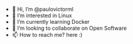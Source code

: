 - 👋 Hi, I’m @paulovictorml
- 👀 I’m interested in Linux
- 🌱 I’m currently learning Docker
- 💞️ I’m looking to collaborate on Open Software
- 📫 How to reach me? here :)

<!---
paulovictorml/paulovictorml is a ✨ special ✨ repository because its `README.md` (this file) appears on your GitHub profile.
You can click the Preview link to take a look at your changes.
--->
